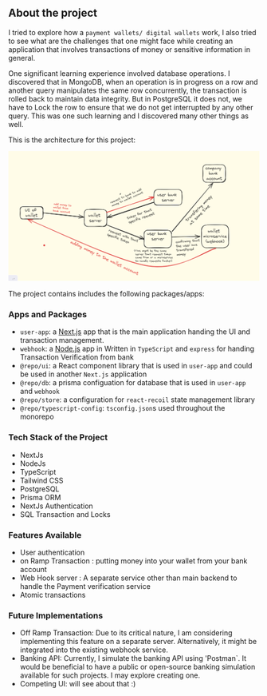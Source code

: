 
## About the project

I tried to explore how a `payment wallets/ digital wallets` work, I also tried to see what are the challenges that one might face while creating an application that involves transactions of money or sensitive information in general.

One significant learning experience involved database operations.  I discovered that in MongoDB, when an operation is in progress on a row and another query manipulates the same row concurrently, the transaction is rolled back to maintain data integrity. But in PostgreSQL it does not, we have to Lock the row to ensure that we do not get interrupted by any other query. This was one such learning and I discovered many other things as well.

This is the architecture for this project:

<img src="/docs/architecture.png" alt="architecture image"/>

The project contains includes the following packages/apps:

### Apps and Packages

- `user-app`: a [Next.js](https://nextjs.org/) app that is the main application handing the UI and transaction management.
- `webhook`: a [Node.js]() app in Written in `TypeScript` and `express` for handing Transaction Verification from bank
- `@repo/ui`: a React component library that is used in `user-app` and could be used in another `Next.js` application
- `@repo/db`: a prisma configuation for database that is used in `user-app` and `webhook`
- `@repo/store`: a configuration for `react-recoil` state management library
- `@repo/typescript-config`: `tsconfig.json`s used throughout the monorepo

### Tech Stack of the Project

- NextJs
- NodeJs
- TypeScript
- Tailwind CSS
- PostgreSQL
- Prisma ORM 
- NextJs Authentication
- SQL Transaction and Locks

### Features Available
- User authentication
- on Ramp Transaction : putting money into your wallet from your bank account
- Web Hook server : A separate service other than main backend to handle the Payment verification service
- Atomic transactions 

### Future Implementations
- Off Ramp Transaction: Due to its critical nature, I am considering implementing this feature on a separate server. Alternatively, it might be integrated into the existing webhook service.
- Banking API: Currently, I simulate the banking API using 'Postman`. It would be beneficial to have a public or open-source banking simulation available for such projects. I may explore creating one.
- Competing UI: will see about that :)
